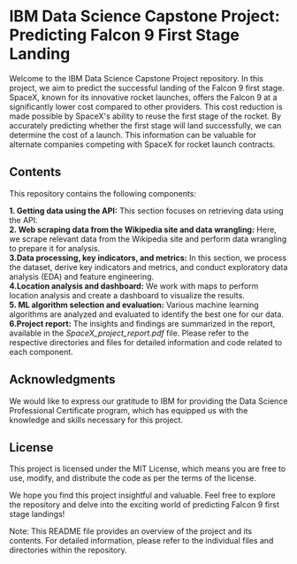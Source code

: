# IBM Data Science Capstone Project: Predicting Falcon 9 First Stage Landing

Welcome to the IBM Data Science Capstone Project repository. In this project, we aim to predict the successful landing of the Falcon 9 first stage. SpaceX, known for its innovative rocket launches, offers the Falcon 9 at a significantly lower cost compared to other providers. This cost reduction is made possible by SpaceX's ability to reuse the first stage of the rocket. By accurately predicting whether the first stage will land successfully, we can determine the cost of a launch. This information can be valuable for alternate companies competing with SpaceX for rocket launch contracts.

## Contents
This repository contains the following components:

**1. Getting data using the API:** This section focuses on retrieving data using the API.\
**2. Web scraping data from the Wikipedia site and data wrangling:** Here, we scrape relevant data from the Wikipedia site and perform data wrangling to prepare it for analysis.\
**3.Data processing, key indicators, and metrics:** In this section, we process the dataset, derive key indicators and metrics, and conduct exploratory data analysis (EDA) and feature engineering.\
**4.Location analysis and dashboard:** We work with maps to perform location analysis and create a dashboard to visualize the results.\
**5. ML algorithm selection and evaluation:** Various machine learning algorithms are analyzed and evaluated to identify the best one for our data.\
**6.Project report:** The insights and findings are summarized in the report, available in the *SpaceX_project_report.pdf* file.
Please refer to the respective directories and files for detailed information and code related to each component.


## Acknowledgments
We would like to express our gratitude to IBM for providing the Data Science Professional Certificate program, which has equipped us with the knowledge and skills necessary for this project.

## License
This project is licensed under the MIT License, which means you are free to use, modify, and distribute the code as per the terms of the license.

We hope you find this project insightful and valuable. Feel free to explore the repository and delve into the exciting world of predicting Falcon 9 first stage landings!

Note: This README file provides an overview of the project and its contents. For detailed information, please refer to the individual files and directories within the repository.
